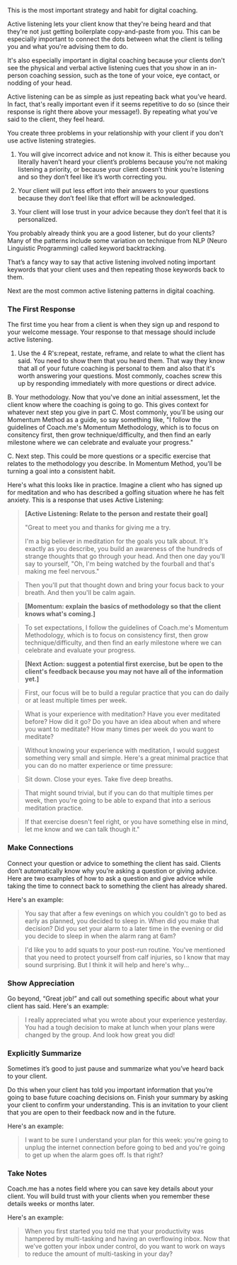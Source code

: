 This is the most important strategy and habit for digital coaching.

Active listening lets your client know that they're being heard and that they're not just getting boilerplate copy-and-paste from you. This can be especially important to connect the dots between what the client is telling you and what you're advising them to do.

It's also especially important in digital coaching because your clients don't see the physical and verbal active listening cues that you show in an in-person coaching session, such as the tone of your voice, eye contact, or nodding of your head. 

Active listening can be as simple as just repeating back what you’ve heard. In fact, that's really important even if it seems repetitive to do so (since their response is right there above your message!). By repeating what you've said to the client, they feel heard.

You create three problems in your relationship with your client if you don't use active listening strategies. 

1. You will give incorrect advice and not know it. This is either because you literally haven’t heard your client’s problems because you’re not making listening a priority, or because your client doesn’t think you’re listening and so they don’t feel like it’s worth correcting you.

2. Your client will put less effort into their answers to your questions because they don’t feel like that effort will be acknowledged.

3. Your client will lose trust in your advice because they don’t feel that it is personalized.

You probably already think you are a good listener, but do your clients? Many of the patterns include some variation on technique from NLP  (Neuro Linguistic Programming) called keyword backtracking.

That’s a fancy way to say that active listening involved noting important keywords that your client uses and then repeating those keywords back to them.

Next are the most common active listening patterns in digital coaching.

### The First Response

The first time you hear from a client is when they sign up and respond to your welcome message. Your response to that message should include active listening.

1. Use the 4 R's:repeat, restate, reframe, and relate to what the client has said. You need to show them that you heard them. That way they know that all of your future coaching is personal to them and also that it's worth answering your questions. Most commonly, coaches screw this up by responding immediately with more questions or direct advice.

B. Your methodology. Now that you've done an initial assessment, let the client know where the coaching is going to go. This gives context for whatever next step you give in part C. Most commonly, you'll be using our Momentum Method as a guide, so say something like, "I follow the guidelines of Coach.me's Momentum Methodology, which is to focus on consitency first, then grow technique/difficulty, and then find an early milestone where we can celebrate and evaluate your progress."

C. Next step. This could be more questions or a specific exercise that relates to the methodology you describe. In Momentum Method, you'll be turning a goal into a consistent habit.

Here's what this looks like in practice. Imagine a client who has signed up for meditation and who has described a golfing situation where he has felt anxiety. This is a response that uses Active Listening:

>**[Active Listening: Relate to the person and restate their goal]**
>
>"Great to meet you and thanks for giving me a try.
>
>I'm a big believer in meditation for the goals you talk about. It's exactly as you describe, you build an awareness of the hundreds of strange thoughts that go through your head. And then one day you'll say to yourself, "Oh, I'm being watched by the fourball and that's making me feel nervous."  

>Then you'll put that thought down and bring your focus back to your breath. And then you'll be calm again.

>**[Momentum: explain the basics of methodology so that the client knows what's coming.]**

>To set expectations, I follow the guidelines of Coach.me's Momentum Methodology, which is to focus on consistency first, then grow technique/difficulty, and then find an early milestone where we can celebrate and evaluate your progress.

>**[Next Action: suggest a potential first exercise, but be open to the client's feedback because you may not have all of the information yet.]**

>First, our focus will be to build a regular practice that you can do daily or at least multiple times per week.

>What is your experience with meditation? Have you ever meditated before? How did it go? Do you have an idea about when and where you want to meditate? How many times per week do you want to meditate?

>Without knowing your experience with meditation, I would suggest something very small and simple. Here's a great minimal practice that you can do no matter experience or time pressure:

>Sit down. Close your eyes. Take five deep breaths.

>That might sound trivial, but if you can do that multiple times per week, then you're going to be able to expand that into a serious meditation practice.

>If that exercise doesn't feel right, or you have something else in mind, let me know and we can talk though it."

### Make Connections

Connect your question or advice to something the client has said. Clients don’t automatically know why you’re asking a question or giving advice. Here are two examples of how to ask a question and give advice while taking the time to connect back to something the client has already shared.

Here's an example:

>You say that after a few evenings on which you couldn't go to bed as early as planned, you decided to sleep in. When did you make that decision? Did you set your alarm to a later time in the evening or did you decide to sleep in when the alarm rang at 6am?

>I'd like you to add squats to your post-run routine. You've mentioned that you need to protect yourself from calf injuries, so I know that may sound surprising.  But I think it will help and here's why...

### Show Appreciation

Go beyond, “Great job!” and call out something specific about what your client has said. Here's an example:

>I really appreciated what you wrote about your experience yesterday. You had a tough decision to make at lunch when your plans were changed by the group. And look how great you did!

### Explicitly Summarize

Sometimes it’s good to just pause and summarize what you’ve heard back to your client. 

Do this when your client has told you important information that you’re going to base future coaching decisions on. Finish your summary by asking your client to confirm your understanding. This is an invitation to your client that you are open to their feedback now and in the future. 

Here's an example:

>I want to be sure I understand your plan for this week: you're going to unplug the internet connection before going to bed and you're going to get up when the alarm goes off. Is that right?

### Take Notes

Coach.me has a notes field where you can save key details about your client. You will build trust with your clients when you remember these details weeks or months later.

Here's an example: 

>When you first started you told me that your productivity was hampered by multi-tasking and having an overflowing inbox. Now that we’ve gotten your inbox under control, do you want to work on ways to reduce the amount of multi-tasking in your day?
